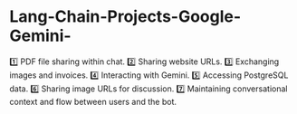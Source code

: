 # Lang-Chain-Projects-Google-Gemini-
1️⃣ PDF file sharing within chat. 2️⃣ Sharing website URLs. 3️⃣ Exchanging images and invoices. 4️⃣ Interacting with Gemini. 5️⃣ Accessing PostgreSQL data. 6️⃣ Sharing image URLs for discussion. 7️⃣ Maintaining conversational context and flow between users and the bot. 

